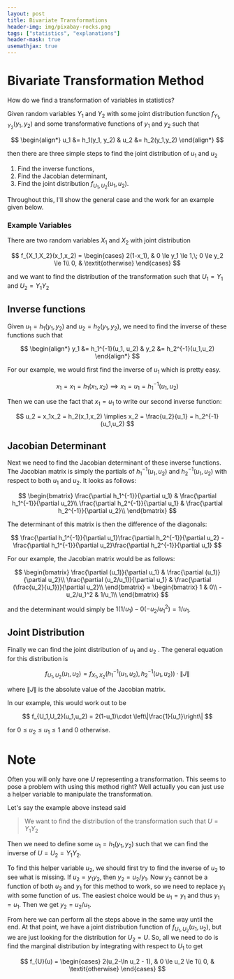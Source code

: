 ```yaml
---
layout: post
title: Bivariate Transformations
header-img: img/pixabay-rocks.png
tags: ["statistics", "explanations"]
header-mask: true
usemathjax: true
---
```



# Bivariate Transformation Method

How do we find a transformation of variables in statistics?

Given random variables $Y_1$ and $Y_2$ with some joint distribution function $f_{Y_1,Y_2}(y_1,y_2)$ and some transformative functions of $y_1$ and $y_2$ such that

$$
\begin{align*}
    u_1 &= h_1(y_1, y_2) & u_2 &= h_2(y_1,y_2)
\end{align*}
$$

then there are three simple steps to find the joint distribution of $u_1$ and $u_2$

1. Find the inverse functions,
2. Find the Jacobian determinant,
3. Find the joint distribution $f_{U_1,U_2}(u_1,u_2)$.

Throughout this, I'll show the general case and the work for an example given below.

### Example Variables

There are two random variables $X_1$ and $X_2$ with joint distribution

$$
    f_{X_1,X_2}(x_1,x_2) = \begin{cases}
        2(1-x_1), & 0 \le y_1 \le 1,\; 0 \le y_2 \le 1\\
        0, & \textit{otherwise}
    \end{cases}
$$

and we want to find the distribution of the transformation such that $U_1 = Y_1$ and $U_2 = Y_1Y_2$

## Inverse functions

Given $u_1 = h_1(y_1, y_2)$ and $u_2 = h_2(y_1,y_2)$, we need to find the inverse of these functions such that

$$
\begin{align*}
    y_1 &= h_1^{-1}(u_1, u_2) & y_2 &= h_2^{-1}(u_1,u_2)
\end{align*}
$$

For our example, we would first find the inverse of $u_1$ which is pretty easy. 

$$
    x_1 = x_1 = h_1(x_1,x_2) \implies x_1 = u_1 = h_1^{-1}(u_1,u_2)
$$

Then we can use the fact that $x_1 = u_1$ to write our second inverse function:

$$
    u_2 = x_1x_2 =  h_2(x_1,x_2) \implies x_2 = \frac{u_2}{u_1} = h_2^{-1}(u_1,u_2)
$$

## Jacobian Determinant

Next we need to find the Jacobian determinant of these inverse functions. The Jacobian matrix is simply the partials of $h_1^{-1}(u_1,u_2)$ and $h_2^{-1}(u_1,u_2)$ with respect to both $u_1$ and $u_2$. It looks as follows:

$$
\begin{bmatrix}
    \frac{\partial h_1^{-1}}{\partial u_1} & \frac{\partial h_1^{-1}}{\partial u_2}\\
    \frac{\partial h_2^{-1}}{\partial u_1} & \frac{\partial h_2^{-1}}{\partial u_2}\\
\end{bmatrix}
$$

The determinant of this matrix is then the difference of the diagonals:

$$
    \frac{\partial h_1^{-1}}{\partial u_1}\frac{\partial h_2^{-1}}{\partial u_2} - \frac{\partial h_1^{-1}}{\partial u_2}\frac{\partial h_2^{-1}}{\partial u_1}
$$

For our example, the Jacobian matrix would be as follows:

$$
\begin{bmatrix}
    \frac{\partial (u_1)}{\partial u_1} & \frac{\partial (u_1)}{\partial u_2}\\
    \frac{\partial (u_2/u_1)}{\partial u_1} & \frac{\partial (\frac{u_2}{u_1})}{\partial u_2}\\
\end{bmatrix} = 
\begin{bmatrix}
    1 & 0\\
    -u_2/u_1^2 & 1/u_1\\
\end{bmatrix}
$$

and the determinant would simply be $1(1/u_1)-0(-u_2/u_1^2)=1/u_1$.

## Joint Distribution

Finally we can find the joint distribution of $u_1$ and $u_2$ . The general equation for this distribution is

$$
    f_{U_1,U_2}(u_1,u_2) = f_{X_1,X_2}(h_1^{-1}(u_1,u_2),h_2^{-1}(u_1,u_2))\cdot\left\|J\right\| 
$$

where $\|J\|$ is the absolute value of the Jacobian matrix.

In our example, this would work out to be

$$
    f_{U_1,U_2}(u_1,u_2) = 2(1-u_1)\cdot \left\|\frac{1}{u_1}\right\|
$$

for $0 \le u_2 \le u_1 \le 1$ and $0$ otherwise.

# Note

Often you will only have one $U$ representing a transformation. This seems to pose a problem with using this method right? Well actually you can just use a helper variable to manipulate the transformation.

Let's say the example above instead said 

> We want to find the distribution of the transformation such that $U = Y_1Y_2$

Then we need to define some $u_1 = h_1(y_1,y_2)$ such that we can find the inverse of $U = U_2 = Y_1Y_2$. 

To find this helper variable $u_2$, we should first try to find the inverse of $u_2$ to see what is missing. If $u_2 = y_1y_2$, then $y_2 = u_2/y_1$. Now $y_2$ cannot be a function of both $u_2$ and $y_1$ for this method to work, so we need to replace $y_1$ with some function of $u$s. The easiest choice would be $u_1 = y_1$ and thus $y_1= u_1$. Then we get $y_2 = u_2/u_1$.

From here we can perform all the steps above in the same way until the end. At that point, we have a joint distribution function of $f_{U_1,U_2}(u_1,u_2)$, but we are just looking for the distribution for $U_2 = U$. So, all we need to do is find the marginal distribution by integrating with respect to $U_1$ to get

$$
    f_{U}(u) = \begin{cases}
        2(u_2-\ln u_2 - 1), & 0 \le u_2 \le 1\\
        0, & \textit{otherwise}
    \end{cases}
$$
